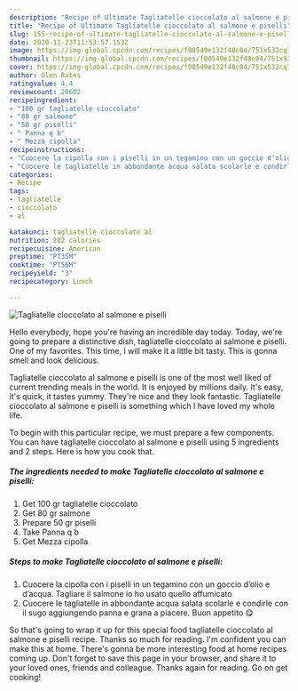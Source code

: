 ```yaml
---
description: "Recipe of Ultimate Tagliatelle cioccolato al salmone e piselli"
title: "Recipe of Ultimate Tagliatelle cioccolato al salmone e piselli"
slug: 155-recipe-of-ultimate-tagliatelle-cioccolato-al-salmone-e-piselli
date: 2020-11-23T11:53:57.153Z
image: https://img-global.cpcdn.com/recipes/f00549e132f48c04/751x532cq70/tagliatelle-cioccolato-al-salmone-e-piselli-recipe-main-photo.jpg
thumbnail: https://img-global.cpcdn.com/recipes/f00549e132f48c04/751x532cq70/tagliatelle-cioccolato-al-salmone-e-piselli-recipe-main-photo.jpg
cover: https://img-global.cpcdn.com/recipes/f00549e132f48c04/751x532cq70/tagliatelle-cioccolato-al-salmone-e-piselli-recipe-main-photo.jpg
author: Glen Bates
ratingvalue: 4.4
reviewcount: 20602
recipeingredient:
- "100 gr tagliatelle cioccolato"
- "80 gr salmone"
- "50 gr piselli"
- " Panna q b"
- " Mezza cipolla"
recipeinstructions:
- "Cuocere la cipolla con i piselli in un tegamino con un goccio d’olio e d’acqua. Tagliare il salmone io ho usato quello affumicato"
- "Cuocere le tagliatelle in abbondante acqua salata scolarle e condirle con il sugo aggiungendo panna e grana a piacere. Buon appetito 😋"
categories:
- Recipe
tags:
- tagliatelle
- cioccolato
- al

katakunci: tagliatelle cioccolato al 
nutrition: 282 calories
recipecuisine: American
preptime: "PT35M"
cooktime: "PT56M"
recipeyield: "3"
recipecategory: Lunch

---
```



![Tagliatelle cioccolato al salmone e piselli](https://img-global.cpcdn.com/recipes/f00549e132f48c04/751x532cq70/tagliatelle-cioccolato-al-salmone-e-piselli-recipe-main-photo.jpg)

Hello everybody, hope you're having an incredible day today. Today, we're going to prepare a distinctive dish, tagliatelle cioccolato al salmone e piselli. One of my favorites. This time, I will make it a little bit tasty. This is gonna smell and look delicious.

Tagliatelle cioccolato al salmone e piselli is one of the most well liked of current trending meals in the world. It is enjoyed by millions daily. It's easy, it's quick, it tastes yummy. They're nice and they look fantastic. Tagliatelle cioccolato al salmone e piselli is something which I have loved my whole life.




To begin with this particular recipe, we must prepare a few components. You can have tagliatelle cioccolato al salmone e piselli using 5 ingredients and 2 steps. Here is how you cook that.

<!--inarticleads1-->

##### The ingredients needed to make Tagliatelle cioccolato al salmone e piselli:

1. Get 100 gr tagliatelle cioccolato
1. Get 80 gr salmone
1. Prepare 50 gr piselli
1. Take  Panna q b
1. Get  Mezza cipolla




<!--inarticleads2-->

##### Steps to make Tagliatelle cioccolato al salmone e piselli:

1. Cuocere la cipolla con i piselli in un tegamino con un goccio d’olio e d’acqua. Tagliare il salmone io ho usato quello affumicato
1. Cuocere le tagliatelle in abbondante acqua salata scolarle e condirle con il sugo aggiungendo panna e grana a piacere. Buon appetito 😋




So that's going to wrap it up for this special food tagliatelle cioccolato al salmone e piselli recipe. Thanks so much for reading. I'm confident you can make this at home. There's gonna be more interesting food at home recipes coming up. Don't forget to save this page in your browser, and share it to your loved ones, friends and colleague. Thanks again for reading. Go on get cooking!

